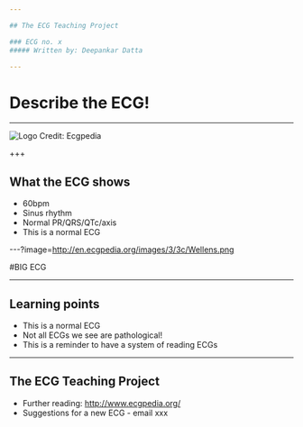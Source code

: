 ```yaml
---

## The ECG Teaching Project

### ECG no. x
##### Written by: Deepankar Datta

---
```


# Describe the ECG!

---

![Logo](http://en.ecgpedia.org/images/3/3c/Wellens.png)
Credit: Ecgpedia

+++

## What the ECG shows

- 60bpm
- Sinus rhythm
- Normal PR/QRS/QTc/axis
- This is a normal ECG

---?image=http://en.ecgpedia.org/images/3/3c/Wellens.png

#BIG ECG

---

## Learning points

- This is a normal ECG
- Not all ECGs we see are pathological!
- This is a reminder to have a system of reading ECGs

---

## The ECG Teaching Project

- Further reading: http://www.ecgpedia.org/
- Suggestions for a new ECG - email xxx
